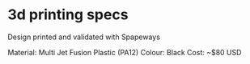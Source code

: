 # 3d printing specs

Design printed and validated with Spapeways

Material: Multi Jet Fusion Plastic (PA12)
Colour: Black
Cost: ~$80 USD